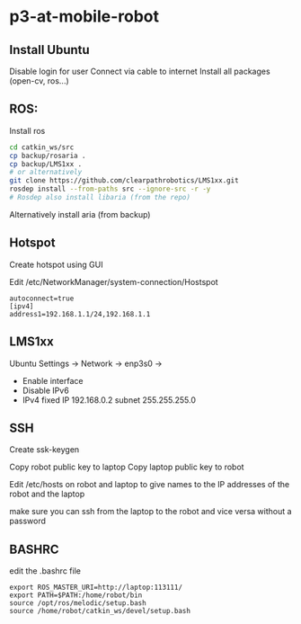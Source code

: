# p3-at-mobile-robot

## Install Ubuntu

Disable login for user
Connect via cable to internet
Install all packages (open-cv, ros...)

## ROS:

Install ros

```bash
cd catkin_ws/src
cp backup/rosaria . 
cp backup/LMS1xx . 
# or alternatively
git clone https://github.com/clearpathrobotics/LMS1xx.git
rosdep install --from-paths src --ignore-src -r -y
# Rosdep also install libaria (from the repo)
```

Alternatively install aria (from backup)

## Hotspot 

Create hotspot using GUI

Edit /etc/NetworkManager/system-connection/Hostspot

```
autoconnect=true
[ipv4]
address1=192.168.1.1/24,192.168.1.1
```

## LMS1xx

Ubuntu Settings -> Network -> enp3s0 -> 
- Enable interface
- Disable IPv6
- IPv4 fixed IP 192.168.0.2 subnet 255.255.255.0

## SSH

Create ssk-keygen

Copy robot public key to laptop
Copy laptop public key to robot

Edit /etc/hosts on robot and laptop to give names to the IP addresses of the robot and the laptop

make sure you can ssh from the laptop to the robot and vice versa without a password

## BASHRC

edit the .bashrc file

```
export ROS_MASTER_URI=http://laptop:113111/
export PATH=$PATH:/home/robot/bin
source /opt/ros/melodic/setup.bash
source /home/robot/catkin_ws/devel/setup.bash
```

